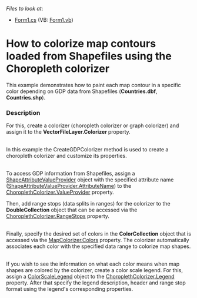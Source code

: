 <!-- default file list -->
*Files to look at*:

* [Form1.cs](./CS/Colorizer/Form1.cs) (VB: [Form1.vb](./VB/Colorizer/Form1.vb))
<!-- default file list end -->
# How to colorize map contours loaded from Shapefiles using the Choropleth colorizer 


<p>This example demonstrates how to paint each map contour in a specific color depending on GDP data from Shapefiles (<strong>Countries.dbf</strong>, <strong>Countries.shp</strong>).</p>


<h3>Description</h3>

<p>For this, create a colorizer (choropleth colorizer or graph colorizer) and assign it to the <strong>VectorFileLayer.Colorizer </strong>property. </p><p><br />
In this example the CreateGDPColorizer method is used to create a choropleth colorizer and customize its properties.</p><p><br />
To access GDP information from Shapefiles, assign a <a href="https://documentation.devexpress.com/#WindowsForms/clsDevExpressXtraMapShapeAttributeValueProvidertopic"><u>ShapeAttributeValueProvider</u></a> object with the specified attribute name (<a href="https://documentation.devexpress.com/#WindowsForms/DevExpressXtraMapShapeAttributeValueProvider_AttributeNametopic"><u>ShapeAttributeValueProvider.AttributeName</u></a>) to the <a href="https://documentation.devexpress.com/#WindowsForms/DevExpressXtraMapChoroplethColorizer_ValueProvidertopic"><u>ChoroplethColorizer.ValueProvider</u></a> property.</p><p>Then, add range stops (data splits in ranges) for the colorizer to the <strong>DoubleCollection</strong> object that can be accessed via the <a href="https://documentation.devexpress.com/#WindowsForms/DevExpressXtraMapChoroplethColorizer_RangeStopstopic"><u>ChoroplethColorizer.RangeStops</u></a> property.</p><p><br />
Finally, specify the desired set of colors in the <strong>ColorCollection</strong> object that is accessed via the <a href="https://documentation.devexpress.com/#WindowsForms/DevExpressXtraMapMapColorizer_Colorstopic"><u>MapColorizer.Colors</u></a> property. The colorizer automatically associates each color with the specified data range to colorize map shapes. </p><p><br />
If you wish to see the information on what each color means when map shapes are colored by the colorizer, create a color scale legend. For this, assign a <a href="https://documentation.devexpress.com/#WindowsForms/clsDevExpressXtraMapColorScaleLegendtopic"><u>ColorScaleLegend</u></a> object to the <a href="https://documentation.devexpress.com/#WindowsForms/DevExpressXtraMapChoroplethColorizer_Legendtopic"><u>ChoroplethColorizer.Legend</u></a> property. After that specify the legend description, header and range stop format using the legend&#39;s corresponding properties. </p><p><br />
</p>

<br/>


